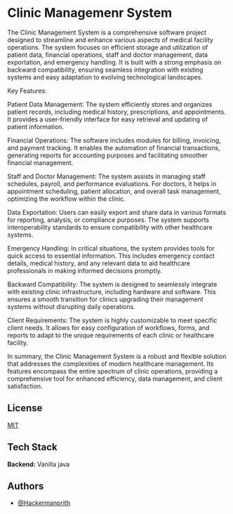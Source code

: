 
# Clinic Managemenr System
The Clinic Management System is a comprehensive software project designed to streamline and enhance various aspects of medical facility operations. The system focuses on efficient storage and utilization of patient data, financial operations, staff and doctor management, data exportation, and emergency handling. It is built with a strong emphasis on backward compatibility, ensuring seamless integration with existing systems and easy adaptation to evolving technological landscapes.

Key Features:

Patient Data Management: The system efficiently stores and organizes patient records, including medical history, prescriptions, and appointments. It provides a user-friendly interface for easy retrieval and updating of patient information.

Financial Operations: The software includes modules for billing, invoicing, and payment tracking. It enables the automation of financial transactions, generating reports for accounting purposes and facilitating smoother financial management.

Staff and Doctor Management: The system assists in managing staff schedules, payroll, and performance evaluations. For doctors, it helps in appointment scheduling, patient allocation, and overall task management, optimizing the workflow within the clinic.

Data Exportation: Users can easily export and share data in various formats for reporting, analysis, or compliance purposes. The system supports interoperability standards to ensure compatibility with other healthcare systems.

Emergency Handling: In critical situations, the system provides tools for quick access to essential information. This includes emergency contact details, medical history, and any relevant data to aid healthcare professionals in making informed decisions promptly.

Backward Compatibility: The system is designed to seamlessly integrate with existing clinic infrastructure, including hardware and software. This ensures a smooth transition for clinics upgrading their management systems without disrupting daily operations.

Client Requirements: The system is highly customizable to meet specific client needs. It allows for easy configuration of workflows, forms, and reports to adapt to the unique requirements of each clinic or healthcare facility.

In summary, the Clinic Management System is a robust and flexible solution that addresses the complexities of modern healthcare management. Its features encompass the entire spectrum of clinic operations, providing a comprehensive tool for enhanced efficiency, data management, and client satisfaction.


## License

[MIT](https://choosealicense.com/licenses/mit/)


## Tech Stack

**Backend:** Vanilla java



## Authors

- [@Hackermanprith](https://www.github.com/Hackermanprith)


